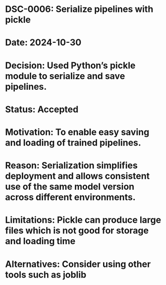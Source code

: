 # DSC-0006: Serialize pipelines with pickle
# Date: 2024-10-30
# Decision: Used Python’s pickle module to serialize and save pipelines.
# Status: Accepted
# Motivation: To enable easy saving and loading of trained pipelines. 
# Reason: Serialization simplifies deployment and allows consistent use of the same model version across different environments.
# Limitations: Pickle can produce large files which is not good for storage and loading time
# Alternatives: Consider using other tools such as joblib
